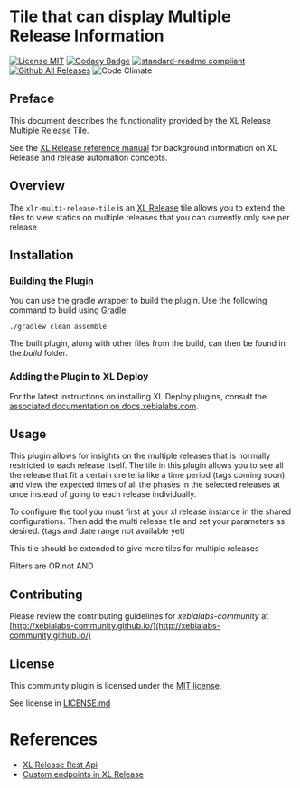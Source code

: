 # Tile that can display Multiple Release Information

[![License MIT][license-image]][license-url]
[![Codacy Badge](https://api.codacy.com/project/badge/Grade/775983abff7e44cf9645ed5515546019)](https://www.codacy.com/gh/xebialabs-community/xlr-multi-release-tile?utm_source=github.com&amp;utm_medium=referral&amp;utm_content=xebialabs-community/xlr-multi-release-tile&amp;utm_campaign=Badge_Grade)
[![standard-readme compliant](https://img.shields.io/badge/readme%20style-standard-blue.svg)](https://github.com/RichardLitt/standard-readme)
[![Github All Releases](https://img.shields.io/github/downloads/xebialabs-community/xlr-multi-release-tile/total.svg)]()
![Code Climate](https://codeclimate.com/github/xebialabs-community/xlr-multi-release-tile/badges/gpa.svg)


## Preface

This document describes the functionality provided by the XL Release Multiple Release Tile.

See the [XL Release reference manual](https://docs.xebialabs.com/xl-release) for background information on XL Release and release automation concepts.

## Overview

The `xlr-multi-release-tile` is an [XL Release](https://docs.xebialabs.com/v.9.6/xl-release) tile allows
you to extend the tiles to view statics on multiple releases that you can currently only see per release

## Installation

### Building the Plugin

You can use the gradle wrapper to build the plugin. Use the following command to build
using [Gradle](https://gradle.org/):

```
./gradlew clean assemble

```
The built plugin, along with other files from the build, can then be found in the _build_ folder.

### Adding the Plugin to XL Deploy

For the latest instructions on installing XL Deploy plugins, consult the [associated documentation on docs.xebialabs.com](https://docs.xebialabs.com/xl-deploy/how-to/install-or-remove-xl-deploy-plugins.html).

## Usage

This plugin allows for insights on the multiple releases that is normally restricted to each release itself. The tile in this plugin allows you to see all the release that fit a certain creiteria like a time period (tags coming soon) and view the expected times of all the phases in the selected releases at once instead of going to each release individually.

To configure the tool you must first at your xl release instance in the shared configurations.
Then add the multi release tile and set your parameters as desired. (tags and date range not available yet)

This tile should be extended to give more tiles for multiple releases

Filters are OR not AND

## Contributing

Please review the contributing guidelines for _xebialabs-community_ at [http://xebialabs-community.github.io/](http://xebialabs-community.github.io/)

## License

This community plugin is licensed under the [MIT license][license-url].

See license in [LICENSE.md](LICENSE.md)

[license-image]: https://img.shields.io/badge/license-MIT-yellow.svg
[license-url]: https://opensource.org/licenses/MIT

# References #
* [XL Release Rest Api](https://docs.xebialabs.com/xl-release/6.0.x/rest-api)
* [Custom endpoints in XL Release](https://docs.xebialabs.com/v.9.5/xl-release/how-to/declare-custom-rest-endpoints)
